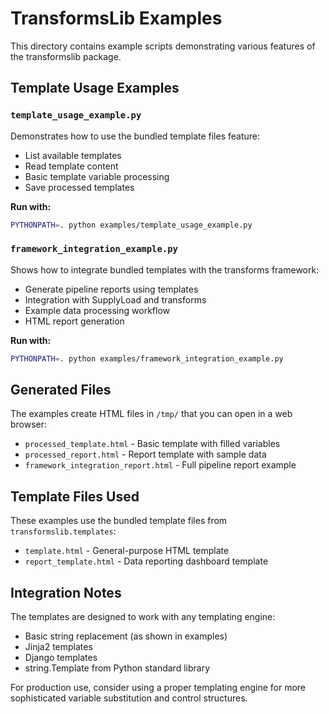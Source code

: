 # TransformsLib Examples

This directory contains example scripts demonstrating various features of the transformslib package.

## Template Usage Examples

### `template_usage_example.py`
Demonstrates how to use the bundled template files feature:
- List available templates
- Read template content
- Basic template variable processing
- Save processed templates

**Run with:**
```bash
PYTHONPATH=. python examples/template_usage_example.py
```

### `framework_integration_example.py`
Shows how to integrate bundled templates with the transforms framework:
- Generate pipeline reports using templates
- Integration with SupplyLoad and transforms
- Example data processing workflow
- HTML report generation

**Run with:**
```bash
PYTHONPATH=. python examples/framework_integration_example.py
```

## Generated Files

The examples create HTML files in `/tmp/` that you can open in a web browser:
- `processed_template.html` - Basic template with filled variables
- `processed_report.html` - Report template with sample data
- `framework_integration_report.html` - Full pipeline report example

## Template Files Used

These examples use the bundled template files from `transformslib.templates`:
- `template.html` - General-purpose HTML template
- `report_template.html` - Data reporting dashboard template

## Integration Notes

The templates are designed to work with any templating engine:
- Basic string replacement (as shown in examples)
- Jinja2 templates
- Django templates
- string.Template from Python standard library

For production use, consider using a proper templating engine for more sophisticated variable substitution and control structures.